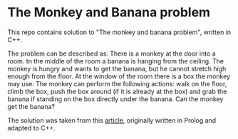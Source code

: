 # The Monkey and Banana problem
This repo contains solution to "The monkey and banana problem", written  in C++.

The problem can be described as:
There is a monkey at the door into a room. tn the middle of the room a banana is hanging from the
ceiling. The monkey is hungry and wants to get the banana, but he cannot
stretch high enough from the floor. At the window of the room there is a box
the monkey may use. The monkey can perform the following actions: walk on
the floor, climb the box, push the box around (if it is already at the box) and
grab the banana if standing on the box directly under the banana. Can the
monkey get the banana?

The solution was taken from this [article](http://people.uncw.edu/narayans/courses/csc434/monkey.pdf), originally written in Prolog and adapted to C++.
